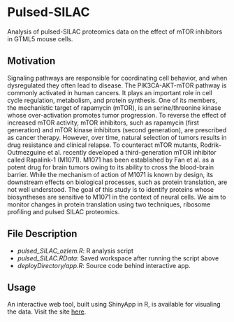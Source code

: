 # Pulsed-SILAC
Analysis of pulsed-SILAC proteomics data on the effect of mTOR inhibitors in GTML5 mouse cells.

## Motivation
Signaling pathways are responsible for coordinating cell behavior, and when dysregulated they often lead to
disease. The PIK3CA-AKT-mTOR pathway is commonly activated in human cancers. It plays an important
role in cell cycle regulation, metabolism, and protein synthesis. One of its members, the mechanistic target
of rapamycin (mTOR), is an serine/threonine kinase whose over-activation promotes tumor progression.
To reverse the effect of increased mTOR activity, mTOR inhibitors, such as rapamycin (first generation)
and mTOR kinase inhibitors (second generation), are prescribed as cancer therapy. However, over time,
natural selection of tumors results in drug resistance and clinical relapse. To counteract mTOR mutants,
Rodrik-Outmezguine et al. recently developed a third-generation mTOR inhibitor called Rapalink-1 (M1071).
M1071 has been established by Fan et al. as a potent drug for brain tumors owing to its ability to cross the
blood-brain barrier. While the mechanism of action of M1071 is known by design, its downstream effects on
biological processes, such as protein translation, are not well understood. The goal of this study is to identify
proteins whose biosyntheses are sensitive to M1071 in the context of neural cells. We aim to monitor changes
in protein translation using two techniques, ribosome profiling and pulsed SILAC proteomics.

## File Description
+ *pulsed_SILAC_ozlem.R*: R analysis script
+ *pulsed_SILAC.RData*: Saved workspace after running the script above
+ *deployDirectory/app.R*: Source code behind interactive app.

## Usage
An interactive web tool, built using ShinyApp in R, is available for visualing the data. Visit the site [here](https://tony-lin.shinyapps.io/deploydirectory/).
